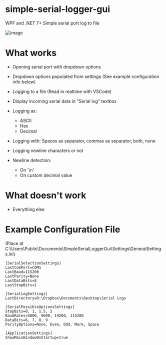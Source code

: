 # simple-serial-logger-gui
WPF and .NET 7+ Simple serial port log to file

![image](https://github.com/PockyBum522/simple-serial-logger-gui/assets/1970959/c8a039cb-f8a9-4a6c-8beb-8585c6c773b0)

# What works

* Opening serial port with dropdown options
* Dropdown options populated from settings (See example configuration info below)
* Logging to a file (Read in realtime with VSCode)
* Display incoming serial data in "Serial log" textbox

* Logging as: 
  * ASCII
  * Hex
  * Decimal
  
* Logging with: Spaces as separator, commas as separator, both, none
* Logging newline characters or not

* Newline detection:
  * On '\n'
  * On custom decimal value

# What doesn't work

* Everything else

# Example Configuration File

(Place at C:\Users\Public\Documents\SimpleSerialLoggerGui\Settings\GeneralSettings.ini)

```
[SerialSelectionSettings]
LastComPort=COM1
LastBaud=115200
LastParity=None
LastDataBits=8
LastStopBits=1

[SerialLogSettings]
LastDirectory=D:\Dropbox\Documents\Desktop\Serial Logs

[SerialPossibleOptionsSettings]
StopBits=0, 1, 1.5, 2
BaudRates=4800, 9600, 19200, 115200
DataBits=6, 7, 8, 9
ParityOptions=None, Even, Odd, Mark, Space

[ApplicationSettings]
ShowMainWindowOnStartup=true

```
